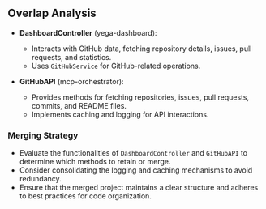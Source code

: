 ## Overlap Analysis
- **DashboardController** (yega-dashboard):
  - Interacts with GitHub data, fetching repository details, issues, pull requests, and statistics.
  - Uses `GitHubService` for GitHub-related operations.

- **GitHubAPI** (mcp-orchestrator):
  - Provides methods for fetching repositories, issues, pull requests, commits, and README files.
  - Implements caching and logging for API interactions.

### Merging Strategy
- Evaluate the functionalities of `DashboardController` and `GitHubAPI` to determine which methods to retain or merge.
- Consider consolidating the logging and caching mechanisms to avoid redundancy.
- Ensure that the merged project maintains a clear structure and adheres to best practices for code organization.
